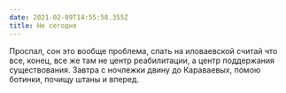 ```yaml
---
date: 2021-02-09T14:55:58.355Z
title: Не сегодня
---
```

Проспал, сон это вообще проблема, спать на иловаевской считай что все, конец, все же там не центр реабилитации, а центр поддержания существования. Завтра с ночлежки двину до Караваевых, помою ботинки, почищу штаны и вперед.